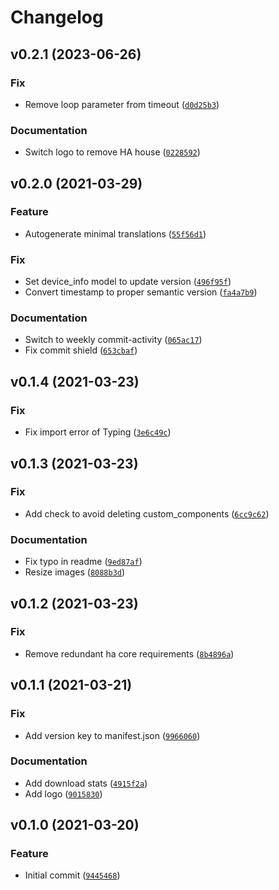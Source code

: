 # Changelog

<!--next-version-placeholder-->

## v0.2.1 (2023-06-26)

### Fix

* Remove loop parameter from timeout ([`d0d25b3`](https://github.com/alandtse/pr_custom_component/commit/d0d25b3d5de96eecc717467dd8deefaa519eb9d4))

### Documentation

* Switch logo to remove HA house ([`0228592`](https://github.com/alandtse/pr_custom_component/commit/0228592116ff3741c55c42b23ddc2a45b1c468eb))

## v0.2.0 (2021-03-29)
### Feature
* Autogenerate minimal translations ([`55f56d1`](https://github.com/alandtse/pr_custom_component/commit/55f56d109a88d42790f547118eabe4390ce2e6fb))

### Fix
* Set device_info model to update version ([`496f95f`](https://github.com/alandtse/pr_custom_component/commit/496f95f04302c2abe8865644501495e86ce8ad15))
* Convert timestamp to proper semantic version ([`fa4a7b9`](https://github.com/alandtse/pr_custom_component/commit/fa4a7b93040c243d015abbd51c18f3ccfa4310ba))

### Documentation
* Switch to weekly commit-activity ([`065ac17`](https://github.com/alandtse/pr_custom_component/commit/065ac17156e961be6be9f4ca5377cbc42a2d349f))
* Fix commit shield ([`653cbaf`](https://github.com/alandtse/pr_custom_component/commit/653cbaf0d489a8f8aa217f0d93606cc409614b7c))

## v0.1.4 (2021-03-23)
### Fix
* Fix import error of Typing ([`3e6c49c`](https://github.com/alandtse/pr_custom_component/commit/3e6c49c2c436beb4cec8c2b1bbd808890960ac95))

## v0.1.3 (2021-03-23)
### Fix
* Add check to avoid deleting custom_components ([`6cc9c62`](https://github.com/alandtse/pr_custom_component/commit/6cc9c62849a280cad07e7984eeacca1eb7200324))

### Documentation
* Fix typo in readme ([`9ed87af`](https://github.com/alandtse/pr_custom_component/commit/9ed87af02848cd0c27693ac1801b06bf47343221))
* Resize images ([`8088b3d`](https://github.com/alandtse/pr_custom_component/commit/8088b3d13e76f659a569c3aab2699f96d4733949))

## v0.1.2 (2021-03-23)
### Fix
* Remove redundant ha core requirements ([`8b4896a`](https://github.com/alandtse/pr_custom_component/commit/8b4896a475e74549c368cc64ab313b372d49c402))

## v0.1.1 (2021-03-21)
### Fix
* Add version key to manifest.json ([`9966060`](https://github.com/alandtse/pr_custom_component/commit/9966060a08d124a69c079947c317f4dd3841d0da))

### Documentation
* Add download stats ([`4915f2a`](https://github.com/alandtse/pr_custom_component/commit/4915f2aface4765989e67ab186f4f5b5f45ffd2d))
* Add logo ([`9015830`](https://github.com/alandtse/pr_custom_component/commit/90158300803a25989dab8953bd9eb77a982a2792))

## v0.1.0 (2021-03-20)
### Feature
* Initial commit ([`9445468`](https://github.com/alandtse/pr_custom_component/commit/94454682438ba518a000b2b56696cd37c3402ddb))
